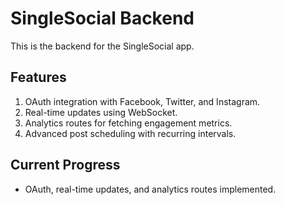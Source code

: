 ﻿# SingleSocial Backend

This is the backend for the SingleSocial app.

## Features
1. OAuth integration with Facebook, Twitter, and Instagram.
2. Real-time updates using WebSocket.
3. Analytics routes for fetching engagement metrics.
4. Advanced post scheduling with recurring intervals.

## Current Progress
- OAuth, real-time updates, and analytics routes implemented.
